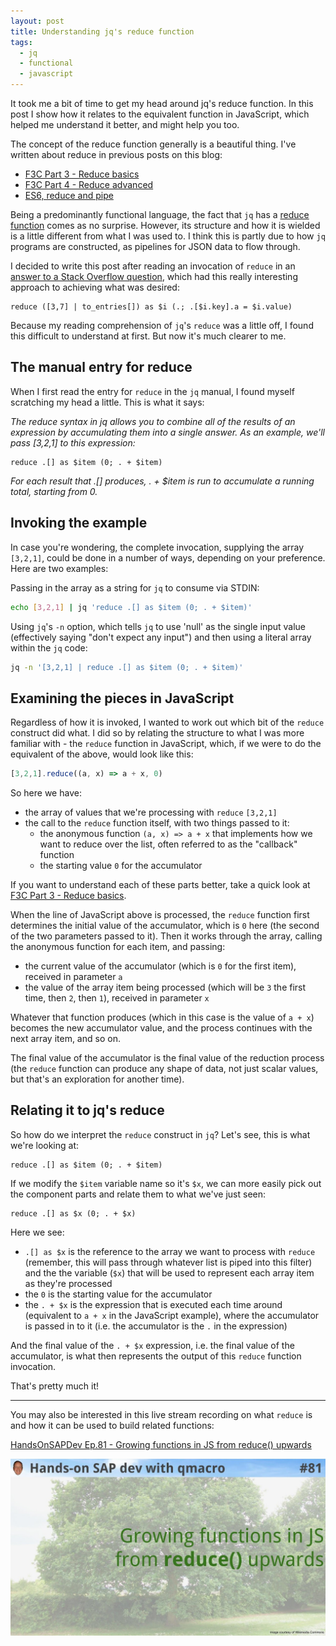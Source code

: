```yaml
---
layout: post
title: Understanding jq's reduce function
tags:
  - jq
  - functional
  - javascript
---
```

It took me a bit of time to get my head around jq's reduce function. In this post I show how it relates to the equivalent function in JavaScript, which helped me understand it better, and might help you too.
<!--excerpt-->

The concept of the reduce function generally is a beautiful thing. I've written about reduce in previous posts on this blog:

* [F3C Part 3 - Reduce basics](https://qmacro.org/2016/10/02/f3c-part-3-reduce-basics/)
* [F3C Part 4 - Reduce advanced](https://qmacro.org/2016/10/02/f3c-part-4-reduce-advanced/)
* [ES6, reduce and pipe](https://qmacro.org/2019/04/08/es6-reduce-and-pipe/)

Being a predominantly functional language, the fact that `jq` has a [reduce function](https://stedolan.github.io/jq/manual/#Reduce) comes as no surprise. However, its structure and how it is wielded is a little different from what I was used to. I think this is partly due to how `jq` programs are constructed, as pipelines for JSON data to flow through.

I decided to write this post after reading an invocation of `reduce` in an [answer to a Stack Overflow question](https://stackoverflow.com/a/71587417/384366), which had this really interesting approach to achieving what was desired:

```jq
reduce ([3,7] | to_entries[]) as $i (.; .[$i.key].a = $i.value)
```

Because my reading comprehension of `jq`'s `reduce` was a little off, I found this difficult to understand at first. But now it's much clearer to me.

## The manual entry for reduce

When I first read the entry for `reduce` in the `jq` manual, I found myself scratching my head a little. This is what it says:

_The reduce syntax in jq allows you to combine all of the results of an expression by accumulating them into a single answer. As an example, we'll pass [3,2,1] to this expression:_

```jq
reduce .[] as $item (0; . + $item)
```

_For each result that .[] produces, . + $item is run to accumulate a running total, starting from 0._

## Invoking the example

In case you're wondering, the complete invocation, supplying the array `[3,2,1]`, could be done in a number of ways, depending on your preference. Here are two examples:

Passing in the array as a string for `jq` to consume via STDIN:

```bash
echo [3,2,1] | jq 'reduce .[] as $item (0; . + $item)'
```

Using `jq`'s `-n` option, which tells `jq` to use 'null' as the single input value (effectively saying "don't expect any input") and then using a literal array within the `jq` code:

```bash
jq -n '[3,2,1] | reduce .[] as $item (0; . + $item)'
```

## Examining the pieces in JavaScript

Regardless of how it is invoked, I wanted to work out which bit of the `reduce` construct did what. I did so by relating the structure to what I was more familiar with - the `reduce` function in JavaScript, which, if we were to do the equivalent of the above, would look like this:

```javascript
[3,2,1].reduce((a, x) => a + x, 0)
```

So here we have:

* the array of values that we're processing with `reduce` `[3,2,1]`
* the call to the `reduce` function itself, with two things passed to it:
  * the anonymous function `(a, x) => a + x` that implements how we want to reduce over the list, often referred to as the "callback" function
  * the starting value `0` for the accumulator

If you want to understand each of these parts better, take a quick look at [F3C Part 3 - Reduce basics](https://qmacro.org/2016/10/02/f3c-part-3-reduce-basics/).

When the line of JavaScript above is processed, the `reduce` function first determines the initial value of the accumulator, which is `0` here (the second of the two parameters passed to it). Then it works through the array, calling the anonymous function for each item, and passing:

* the current value of the accumulator (which is `0` for the first item), received in parameter `a`
* the value of the array item being processed (which will be `3` the first time, then `2`, then `1`), received in parameter `x`

Whatever that function produces (which in this case is the value of `a + x`) becomes the new accumulator value, and the process continues with the next array item, and so on.

The final value of the accumulator is the final value of the reduction process (the `reduce` function can produce any shape of data, not just scalar values, but that's an exploration for another time).

## Relating it to jq's reduce

So how do we interpret the `reduce` construct in `jq`? Let's see, this is what we're looking at:

```jq
reduce .[] as $item (0; . + $item)
```

If we modify the `$item` variable name so it's `$x`, we can more easily pick out the component parts and relate them to what we've just seen:

```jq
reduce .[] as $x (0; . + $x)
```

Here we see:

* `.[] as $x` is the reference to the array we want to process with `reduce` (remember, this will pass through whatever list is piped into this filter) and the the variable (`$x`) that will be used to represent each array item as they're processed
* the `0` is the starting value for the accumulator
* the `. + $x` is the expression that is executed each time around (equivalent to `a + x` in the JavaScript example), where the accumulator is passed in to it (i.e. the accumulator is the `.` in the expression)

And the final value of the `. + $x` expression, i.e. the final value of the accumulator, is what then represents the output of this `reduce` function invocation.

That's pretty much it!

---

You may also be interested in this live stream recording on what `reduce` is and how it can be used to build related functions:

[HandsOnSAPDev Ep.81 - Growing functions in JS from reduce() upwards](https://www.youtube.com/watch?v=4BptIHoRDAk)

![Episode 81 thumbnail](/img/2022/03/ep81.jpeg)
